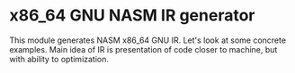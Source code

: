 # x86_64 GNU NASM IR generator
This module generates NASM x86_64 GNU IR. Let's look at some concrete examples. Main idea of IR is presentation of code closer to machine, but with ability to optimization.